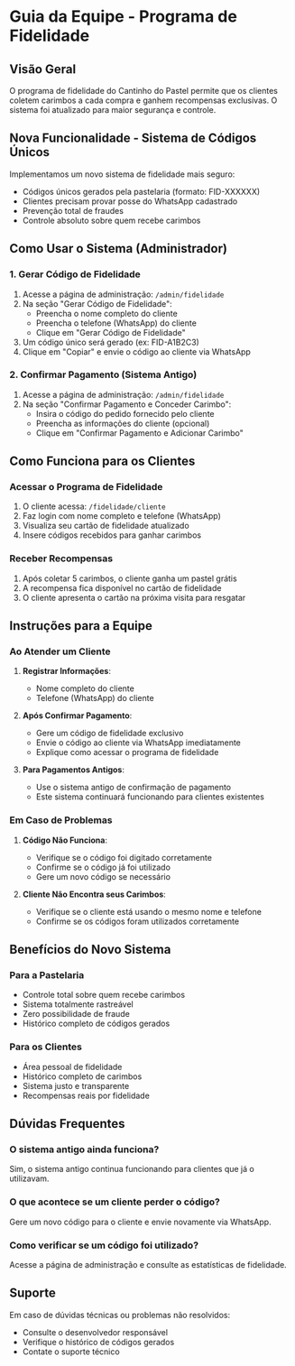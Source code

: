 # Guia da Equipe - Programa de Fidelidade

## Visão Geral

O programa de fidelidade do Cantinho do Pastel permite que os clientes coletem carimbos a cada compra e ganhem recompensas exclusivas. O sistema foi atualizado para maior segurança e controle.

## Nova Funcionalidade - Sistema de Códigos Únicos

Implementamos um novo sistema de fidelidade mais seguro:
- Códigos únicos gerados pela pastelaria (formato: FID-XXXXXX)
- Clientes precisam provar posse do WhatsApp cadastrado
- Prevenção total de fraudes
- Controle absoluto sobre quem recebe carimbos

## Como Usar o Sistema (Administrador)

### 1. Gerar Código de Fidelidade

1. Acesse a página de administração: `/admin/fidelidade`
2. Na seção "Gerar Código de Fidelidade":
   - Preencha o nome completo do cliente
   - Preencha o telefone (WhatsApp) do cliente
   - Clique em "Gerar Código de Fidelidade"
3. Um código único será gerado (ex: FID-A1B2C3)
4. Clique em "Copiar" e envie o código ao cliente via WhatsApp

### 2. Confirmar Pagamento (Sistema Antigo)

1. Acesse a página de administração: `/admin/fidelidade`
2. Na seção "Confirmar Pagamento e Conceder Carimbo":
   - Insira o código do pedido fornecido pelo cliente
   - Preencha as informações do cliente (opcional)
   - Clique em "Confirmar Pagamento e Adicionar Carimbo"

## Como Funciona para os Clientes

### Acessar o Programa de Fidelidade

1. O cliente acessa: `/fidelidade/cliente`
2. Faz login com nome completo e telefone (WhatsApp)
3. Visualiza seu cartão de fidelidade atualizado
4. Insere códigos recebidos para ganhar carimbos

### Receber Recompensas

1. Após coletar 5 carimbos, o cliente ganha um pastel grátis
2. A recompensa fica disponível no cartão de fidelidade
3. O cliente apresenta o cartão na próxima visita para resgatar

## Instruções para a Equipe

### Ao Atender um Cliente

1. **Registrar Informações**:
   - Nome completo do cliente
   - Telefone (WhatsApp) do cliente

2. **Após Confirmar Pagamento**:
   - Gere um código de fidelidade exclusivo
   - Envie o código ao cliente via WhatsApp imediatamente
   - Explique como acessar o programa de fidelidade

3. **Para Pagamentos Antigos**:
   - Use o sistema antigo de confirmação de pagamento
   - Este sistema continuará funcionando para clientes existentes

### Em Caso de Problemas

1. **Código Não Funciona**:
   - Verifique se o código foi digitado corretamente
   - Confirme se o código já foi utilizado
   - Gere um novo código se necessário

2. **Cliente Não Encontra seus Carimbos**:
   - Verifique se o cliente está usando o mesmo nome e telefone
   - Confirme se os códigos foram utilizados corretamente

## Benefícios do Novo Sistema

### Para a Pastelaria
- Controle total sobre quem recebe carimbos
- Sistema totalmente rastreável
- Zero possibilidade de fraude
- Histórico completo de códigos gerados

### Para os Clientes
- Área pessoal de fidelidade
- Histórico completo de carimbos
- Sistema justo e transparente
- Recompensas reais por fidelidade

## Dúvidas Frequentes

### O sistema antigo ainda funciona?
Sim, o sistema antigo continua funcionando para clientes que já o utilizavam.

### O que acontece se um cliente perder o código?
Gere um novo código para o cliente e envie novamente via WhatsApp.

### Como verificar se um código foi utilizado?
Acesse a página de administração e consulte as estatísticas de fidelidade.

## Suporte

Em caso de dúvidas técnicas ou problemas não resolvidos:
- Consulte o desenvolvedor responsável
- Verifique o histórico de códigos gerados
- Contate o suporte técnico